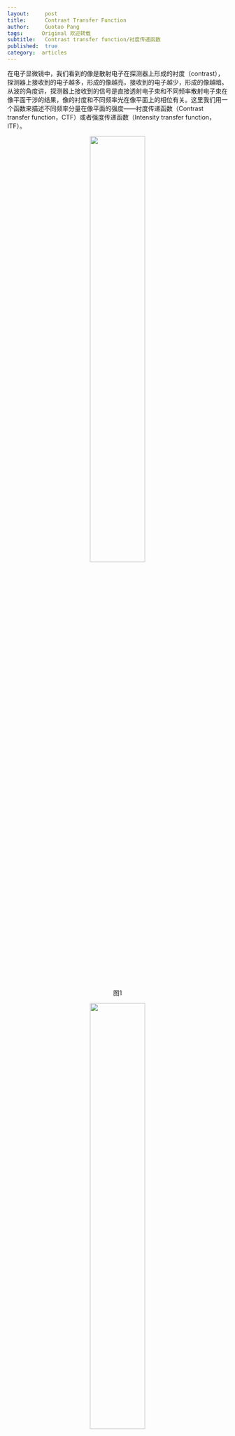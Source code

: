 ```yaml
---
layout:     post
title:      Contrast Transfer Function
author:     Guotao Pang
tags: 	   Original 欢迎转载
subtitle:  	Contrast transfer function/衬度传递函数 
published:  true
category:  articles
---
```

<!-- Start Writing Below in Markdown -->


在电子显微镜中，我们看到的像是散射电子在探测器上形成的衬度（contrast），探测器上接收到的电子越多，形成的像越亮，接收到的电子越少，形成的像越暗。从波的角度讲，探测器上接收到的信号是直接透射电子束和不同频率散射电子束在像平面干涉的结果，像的衬度和不同频率光在像平面上的相位有关。这里我们用一个函数来描述不同频率分量在像平面的强度——衬度传递函数（Contrast transfer function，CTF）或者强度传递函数（Intensity transfer function，ITF）。

<p align="center">
  <img src="https://emfollower.github.io/EMFollower/img/3-Contrast_transfer_function/Picture1.png" width="50%">
  <br>图1
</p>

<p align="center">
  <img src="https://emfollower.github.io/EMFollower/img/3-Contrast_transfer_function/Picture2.png" width="50%">
  <br>图2
</p>

<p align="center">
  <img src="https://emfollower.github.io/EMFollower/img/3-Contrast_transfer_function/Picture3.png" width="50%">
  <br>图3
</p>

图1所示为TEM成像示意图。电子束到达样品表面后绝大部分直接透射（电子束$a$），其余被散射（电子束$b$，$c$，$d$），并且散射角度越大，代表空间频率越高，高频成分越多，所成像分辨率越高。每一束散射电子束都会与直接透射电子束在像平面产生干涉，干涉的结果与这两束电子束的相位有关。以直接透射电子束的相位为参照点，当电子被散射时，首先会出现 $\pi/2$的相位差（散射电子与直接透射电子在样品出射面就已经存在的相位差），这里暂且称之为相位滞后 $\pi/2$。除了这一部分相位差，由于不同电子束传播路径的不同，会在空间形成另一个相位差。例如，$b$电子束由于比$a$电子束多走了一段距离，相位滞后$\pi/2$，那么这两束电子束总的相位差为 $\pi$，我们可以用$\phi$表示。在图2中表示出了这两束电子束的振幅以及他们的相位关系，通过简单的向量运算，我们可以知道光束b所代表的空间分量在像平面的强度，也就是总向量模的平方。我们将这个过程叫做衬度传递函数（Contrast transfer function，CTF），并且用$CTF = sin(\phi)$来描述这个过程。在图3中，我们将b向量所对应的空间频率与CTF的关系表示出来，如 $b$ 点所示，在空间频率为 $b$ 所在位置时，该分量在像平面所对应的的强度最小，为 $-1$ 。同理，我们可以大致表示出其他空间频率分量所对应的CTF，如 $a$ ， $c$ 和 $d$ 点所示。
这里我们只考虑了不同散射分量与直接透射光的干涉，实际上，不同透射光之间的干涉过程非常复杂，通常我们可以用下面的公式来表示：

$$CTF=sin⁡(\phi)=sin⁡(πΔfλu^2+1/2 πC_s λ^3 u^4)$$

这里，$\phi$ 是相位，$Δf$ 是Defocus，λ 是电子束的在样品中的波长，$u$ 是空间频率（Spatial Frequency）， $C_s$ 是透镜的球差（Spherical Aberration）。
在透射电镜中，当Electron Gun的电压确定了，那么电子束的波长也就确定了。Defocus    $Δf$ 和 $C_s$  是可以人为控制的参量。所以，在CTF中，实际上只有一个自变量 $u$ 。那么Defocus $Δf$ 和球差 $C_s$ 如何影响CTF呢？

假设高压 $HV=200kV$ ，所对应的电子束波长 $λ$为 $2.508\ pm$。
我们先固定$Δf$，并且令 $Δf= -60$，改变$C_s$（$C_s=1mm,2mm,3mm$），对应的CTF~u曲线如下图所示。
 
<p align="center">
  <img src="https://emfollower.github.io/EMFollower/img/3-Contrast_transfer_function/Picture4.png" width="50%">
  <br>图4
</p>

图中 $u_1$ 为除了0点以外第一个和横轴的交点，可以用来表示该条件下透镜的分辨能力，因为在该点，CTF从负变为正，这个变化过程是非常明显的。从图中可以看到，当球差$C_s$越大时，$u_1$ 越小，表明可以分辨的频率极限越小，最终所成像的分辨率越小。所以实际应用中，我们希望球差越小越好。
实际的入射电子束很难保证完全平行，总会有一定的倾角，不同传播方向的电子束具有一定的空间相干(Partial spatial coherence)；另外，电子束中电子的能量并不完全是一样的，会有一定的色散，即电子束具有一定的能量分布。在透镜强度一定的情况下，能量较小的电子更容易发生会聚，能量较大的电子不易发生会聚，不同能量电子到达会聚点时的时间不一样，这样又会引入一定的时间相干（Temporal coherence）。由于这两个因素的存在，真正的CTF曲线并不是像图4所示一直是震荡，而是随着空间频率增大逐渐衰减为0，如图5所示，这时衬度最低，这也是为什么透镜是有分辨率极限的。
 
<p align="center">
  <img src="https://emfollower.github.io/EMFollower/img/3-Contrast_transfer_function/Picture5.png" width="50%">
  <br>图5
</p>

同样我们可以固定 $C_s$ ，并且令 $C_s=2 mm$ ，改变 $Δf$（$Δf=-50 nm,-100 nm,-200 nm$），对应的CTF~u曲线如图6所示。$u_1$ 的位置随 $Δf$ 不一定是线性变化的，而是有一个最佳值。
 
<p align="center">
  <img src="https://emfollower.github.io/EMFollower/img/3-Contrast_transfer_function/Picture6.png" width="50%">
  <br>图6
</p>

$Δf$ 可以为正值也可以为负值，但是 $Δf$ 最佳值不一定是0，因为最佳的 $Δf$ 往往会受到 $C_s$ 的影响。这里介绍一个概念——Scherzer defocus（$Δf_{Sch}$）,并且

$$Δf_{Sch}=-1.2(C_s λ)^{1/2}$$

当Defocus为 $Δf_{Sch}$ ，可以实现最佳的分辨率，可以说，$Δf_{Sch}$代表设备的分辨极限。图7为Defocus取不同值时，样品物函数（Objective Function）的傅里叶变换（Fourier Transformation），左图为 $0.5Δf_{Sch}$ ，右图为 $Δf_{Sch}$ 。这里我们可以看到，我们之前讲的CTF其实就是图7倒空间图案某个方向的截线。尽管右图的圆环更加模糊，但实际上这时TEM光路恰好具有最高的分辨率。左图圆环更加清楚，但是Defocus太大，光路偏离最佳工作状态较远。在实际操作中，有时候我们会故意调大Defocus，使圆环更加清楚，这时我们可以很方便看到是否存在像散（Astigmatism）并通过调节光路将其消除。
 
<p align="center">
  <img src="https://emfollower.github.io/EMFollower/img/3-Contrast_transfer_function/Picture7.png" width="50%">
  <br>图7
</p>

<p align="center">
  <img src="https://emfollower.github.io/EMFollower/img/wechat.png" width="50%">
  <br>关注微信公众号，查看文章更方便

<span id="busuanzi_container_page_pv">本文总阅读量<span id="busuanzi_value_page_pv"></span>次
